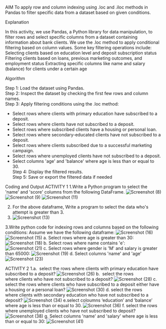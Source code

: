 AIM
To apply row and column indexing using .loc and .iloc methods in Pandas to filter specific data from a dataset based on given conditions.

Explanation

In this activity, we use Pandas, a Python library for data manipulation, to filter rows and select specific columns from a dataset containing information about bank clients.
We use the .loc method to apply conditional filtering based on column values. Some key filtering operations include:
Selecting clients based on education level and deposit subscription status
Filtering clients based on loans, previous marketing outcomes, and employment status
Extracting specific columns like name and salary (balance) for clients under a certain age

 Algorithm
 
Step 1: Load the dataset using Pandas.  
Step 2:  Inspect the dataset by checking the first few rows and column names.  
Step 3:  Apply filtering conditions using the .loc method:  
   - Select rows where clients with primary education have subscribed to a deposit.  
   - Select rows where clients have not subscribed to a deposit.  
   - Select rows where subscribed clients have a housing or personal loan.  
   - Select rows where secondary-educated clients have not subscribed to a deposit.  
   - Select rows where clients subscribed due to a successful marketing campaign.  
   - Select rows where unemployed clients have not subscribed to a deposit.  
   - Select columns 'age' and 'balance' where age is less than or equal to 30.  
Step 4:  Display the filtered results.  
Step 5:  Save or export the filtered data if needed

Coding and Output
ACTIVITY 1
1.Write a Python program to select the 'name' and 'score' columns from the following DataFrame.
![Screenshot (8)](https://github.com/user-attachments/assets/e0184a33-70f2-4bec-9692-c0ba25bf6ac4)
![Screenshot (9)](https://github.com/user-attachments/assets/e3eb71be-ab0f-4fbe-9a5d-0d21fc346e11)
![Screenshot (11)](https://github.com/user-attachments/assets/d55146b9-79c0-44e8-bf2f-97d15ab1bffd)

2. For the above dataframe, Write a program to select the data who's attempt is greater than 3.
3. ![Screenshot (13)](https://github.com/user-attachments/assets/3e76b320-3416-4615-88d2-a4deaad50052)


3.Write python code for indexing rows and columns based on the following conditions:
Assume we have the following dataframe:
![Screenshot (16)](https://github.com/user-attachments/assets/6d8df21e-f05f-4bb3-94c4-4da75e8f2bf0)
![Screenshot (15)](https://github.com/user-attachments/assets/8d62c18a-3e43-42bb-acfb-d08c72b49656)
a. Select rows where age is greater than 30:
![Screenshot (18)](https://github.com/user-attachments/assets/c85cb004-ab63-4473-8364-73d50ab808d7)
b. Select rows where name contains 'e':
![Screenshot (21)](https://github.com/user-attachments/assets/ec58efee-289a-4afe-a78c-6dc769240fd8)
c. Select rows where gender is 'M' and salary is greater than 65000:
![Screenshot (19)](https://github.com/user-attachments/assets/d4f02cb1-316b-4000-937c-e3e2caeaa09b)
d. Select columns 'name' and 'age'
![Screenshot (23)](https://github.com/user-attachments/assets/18a69580-98f6-47ab-9b06-72b9fae8949a)

ACTIVITY 2
1.a.  select the rows where clients with primary education have subscribed to a deposit?
![Screenshot (26)](https://github.com/user-attachments/assets/bfb156a1-fd52-4673-b75f-44232f93e234)
b.  select the rows where clients who have not subscribed to a deposit?
![Screenshot (28)](https://github.com/user-attachments/assets/8cc42203-95d0-4b99-9d45-05eda418fc36)
c. select the rows where clients who have subscribed to a deposit either have a housing or a personal loan?
![Screenshot (30)](https://github.com/user-attachments/assets/0b06bd72-bd19-4455-870c-50ebeb145030)
d. select the rows where clients with secondary education who have not subscribed to a deposit?
![Screenshot (34)](https://github.com/user-attachments/assets/87f26f76-3ca8-445c-ac31-7b8f3dac6022)
e.select coloumns ‘education’ and ‘balance’ where age is less than or equal to 30. 
![Screenshot (36)](https://github.com/user-attachments/assets/b3de320a-a1d9-4065-a0b4-01756a40f439)
f. select the rows where unemployed clients who have not subscribed to deposit?
![Screenshot (38)](https://github.com/user-attachments/assets/3333e4cb-698b-4e12-a260-90f17f5ea4f1)
g. Select columns 'name' and 'salary' where age is less than or equal to 30:
![Screenshot (41)](https://github.com/user-attachments/assets/aa85b5b3-088e-4128-9e7c-b256c928418a)










